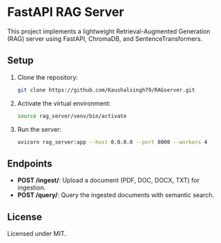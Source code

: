 # FastAPI RAG Server

This project implements a lightweight Retrieval-Augmented Generation (RAG) server using FastAPI, ChromaDB, and SentenceTransformers.

## Setup

1. Clone the repository:
   ```bash
   git clone https://github.com/Kaushalsingh79/RAGserver.git
   ```

2. Activate the virtual environment:
   ```bash
   source rag_server/venv/bin/activate
   ```

3. Run the server:
   ```bash
   uvicorn rag_server:app --host 0.0.0.0 --port 8000 --workers 4
   ```

## Endpoints

- **POST /ingest/**: Upload a document (PDF, DOC, DOCX, TXT) for ingestion.
- **POST /query/**: Query the ingested documents with semantic search.

## License

Licensed under MIT.
